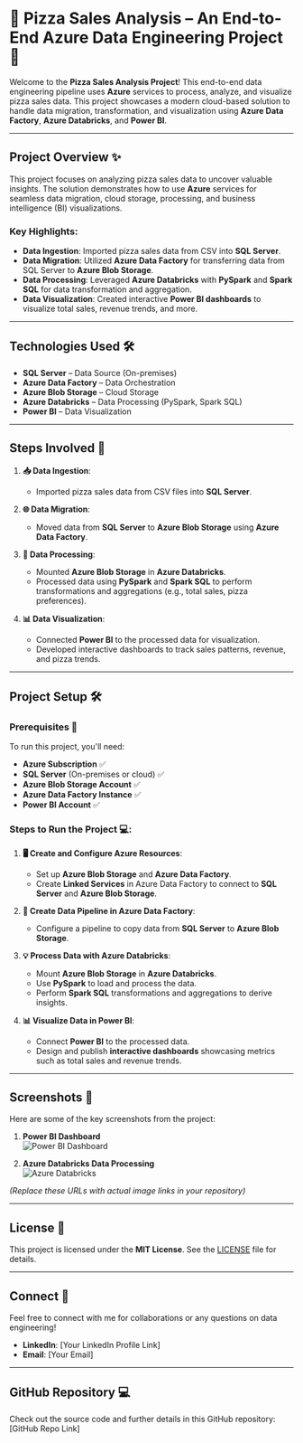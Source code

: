 # 🍕 **Pizza Sales Analysis** – An End-to-End Azure Data Engineering Project 🚀

Welcome to the **Pizza Sales Analysis Project**! This end-to-end data engineering pipeline uses **Azure** services to process, analyze, and visualize pizza sales data. This project showcases a modern cloud-based solution to handle data migration, transformation, and visualization using **Azure Data Factory**, **Azure Databricks**, and **Power BI**.

---

## **Project Overview** ✨

This project focuses on analyzing pizza sales data to uncover valuable insights. The solution demonstrates how to use **Azure** services for seamless data migration, cloud storage, processing, and business intelligence (BI) visualizations.

### **Key Highlights:**

- **Data Ingestion**: Imported pizza sales data from CSV into **SQL Server**.
- **Data Migration**: Utilized **Azure Data Factory** for transferring data from SQL Server to **Azure Blob Storage**.
- **Data Processing**: Leveraged **Azure Databricks** with **PySpark** and **Spark SQL** for data transformation and aggregation.
- **Data Visualization**: Created interactive **Power BI dashboards** to visualize total sales, revenue trends, and more.

---

## **Technologies Used** 🛠️

- **SQL Server** – Data Source (On-premises)
- **Azure Data Factory** – Data Orchestration
- **Azure Blob Storage** – Cloud Storage
- **Azure Databricks** – Data Processing (PySpark, Spark SQL)
- **Power BI** – Data Visualization

---

## **Steps Involved** 📝

1. **📥 Data Ingestion**:
   - Imported pizza sales data from CSV files into **SQL Server**.
   
2. **🌐 Data Migration**:
   - Moved data from **SQL Server** to **Azure Blob Storage** using **Azure Data Factory**.
   
3. **🔄 Data Processing**:
   - Mounted **Azure Blob Storage** in **Azure Databricks**.
   - Processed data using **PySpark** and **Spark SQL** to perform transformations and aggregations (e.g., total sales, pizza preferences).
   
4. **📊 Data Visualization**:
   - Connected **Power BI** to the processed data for visualization.
   - Developed interactive dashboards to track sales patterns, revenue, and pizza trends.

---

## **Project Setup** 🛠️

### **Prerequisites** 🧰
To run this project, you'll need:
- **Azure Subscription** ✅
- **SQL Server** (On-premises or cloud) ✅
- **Azure Blob Storage Account** ✅
- **Azure Data Factory Instance** ✅
- **Power BI Account** ✅

### **Steps to Run the Project** 💻:

1. **🖥️ Create and Configure Azure Resources**:
   - Set up **Azure Blob Storage** and **Azure Data Factory**.
   - Create **Linked Services** in Azure Data Factory to connect to **SQL Server** and **Azure Blob Storage**.
   
2. **🔄 Create Data Pipeline in Azure Data Factory**:
   - Configure a pipeline to copy data from **SQL Server** to **Azure Blob Storage**.
   
3. **💡 Process Data with Azure Databricks**:
   - Mount **Azure Blob Storage** in **Azure Databricks**.
   - Use **PySpark** to load and process the data.
   - Perform **Spark SQL** transformations and aggregations to derive insights.
   
4. **📊 Visualize Data in Power BI**:
   - Connect **Power BI** to the processed data.
   - Design and publish **interactive dashboards** showcasing metrics such as total sales and revenue trends.

---

## **Screenshots** 📸

Here are some of the key screenshots from the project:

1. **Power BI Dashboard**  
   ![Power BI Dashboard](https://github.com/yourusername/yourrepository/blob/main/screenshots/power_bi_dashboard.png)

2. **Azure Databricks Data Processing**  
   ![Azure Databricks](https://github.com/yourusername/yourrepository/blob/main/screenshots/databricks_processing.png)

*(Replace these URLs with actual image links in your repository)*

---

## **License** 📄

This project is licensed under the **MIT License**. See the [LICENSE](LICENSE) file for details.

---

## **Connect** 🤝

Feel free to connect with me for collaborations or any questions on data engineering!

- **LinkedIn**: [Your LinkedIn Profile Link]  
- **Email**: [Your Email]

---

## **GitHub Repository** 💻

Check out the source code and further details in this GitHub repository: [GitHub Repo Link]
